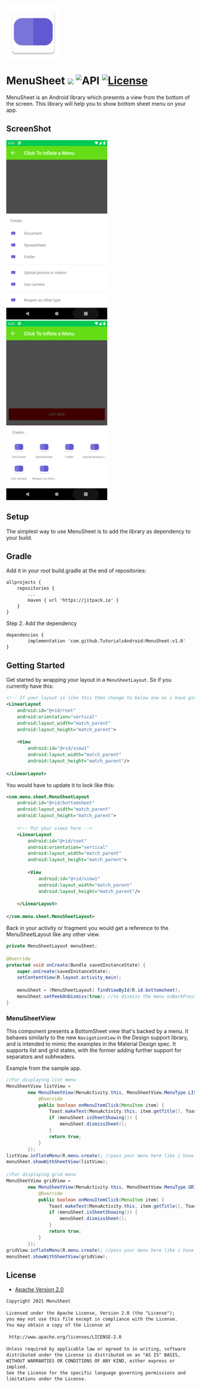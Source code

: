 ![](https://github.com/TutorialsAndroid/MenuSheet/blob/main/sample/src/main/res/mipmap-xxhdpi/ic_launcher.png)

# MenuSheet [![](https://jitpack.io/v/TutorialsAndroid/MenuSheet.svg)](https://jitpack.io/#TutorialsAndroid/MenuSheet) ![API](https://img.shields.io/badge/API-14%2B-red.svg?style=flat) [![License](https://img.shields.io/badge/License-Apache%202.0-green.svg)](https://opensource.org/licenses/Apache-2.0)

MenuSheet is an Android library which presents a view from the bottom of the screen. This library will help you to show bottom sheet menu on your app.

## ScreenShot
![](https://github.com/TutorialsAndroid/MenuSheet/blob/main/screenshot/Screenshot_1615727481r1.png)
![](https://github.com/TutorialsAndroid/MenuSheet/blob/main/screenshot/Screenshot_1615727486r1.png)

## Setup
The simplest way to use MenuSheet is to add the library as dependency to your build.

## Gradle

Add it in your root build.gradle at the end of repositories:

    allprojects {
        repositories {
            ...
            maven { url 'https://jitpack.io' }
        }
    }

Step 2. Add the dependency

    dependencies {
            implementation 'com.github.TutorialsAndroid:MenuSheet:v1.0'
    }

## Getting Started

Get started by wrapping your layout in a `MenuSheetLayout`. So if you currently have this:

```xml
<!-- If your layout is like this then change to below one as i have given -->
<LinearLayout
    android:id="@+id/root"
    android:orientation="vertical"
    android:layout_width="match_parent"
    android:layout_height="match_parent">

    <View
        android:id="@+id/view1"
        android:layout_width="match_parent"
        android:layout_height="match_parent"/>

</LinearLayout>
```

You would have to update it to look like this:

```xml
<com.menu.sheet.MenuSheetLayout
    android:id="@+id/bottomsheet"
    android:layout_width="match_parent"
    android:layout_height="match_parent">

    <!-- Put your views here -->
    <LinearLayout
        android:id="@+id/root"
        android:orientation="vertical"
        android:layout_width="match_parent"
        android:layout_height="match_parent">

        <View
            android:id="@+id/view1"
            android:layout_width="match_parent"
            android:layout_height="match_parent"/>

    </LinearLayout>

</com.menu.sheet.MenuSheetLayout>
```

Back in your activity or fragment you would get a reference to the MenuSheetLayout like any other view.

```java
private MenuSheetLayout menuSheet;

@Override
protected void onCreate(Bundle savedInstanceState) {
    super.onCreate(savedInstanceState);
    setContentView(R.layout.activity_main);

    menuSheet = (MenuSheetLayout) findViewById(R.id.bottomsheet);
    menuSheet.setPeekOnDismiss(true); //to dismiss the menu onBackPress
}  
```

### MenuSheetView

This component presents a BottomSheet view that's backed by a menu. It behaves similarly to the new `NavigationView` in the Design support library, and is intended to mimic the examples in the Material Design spec. It supports list and grid states, with the former adding further support for separators and subheaders.

Example from the sample app.

```java
//For displaying list menu
MenuSheetView listView =
        new MenuSheetView(MenuActivity.this, MenuSheetView.MenuType.LIST, "Create...", new MenuSheetView.OnMenuItemClickListener() {
            @Override
            public boolean onMenuItemClick(MenuItem item) {
                Toast.makeText(MenuActivity.this, item.getTitle(), Toast.LENGTH_SHORT).show();
                if (menuSheet.isSheetShowing()) {
                    menuSheet.dismissSheet();
                }
                return true;
            }
        });
listView.inflateMenu(R.menu.create); //pass your menu here like i have pass R.menu.create
menuSheet.showWithSheetView(listView);

//For displaying grid menu
MenuSheetView gridView =
        new MenuSheetView(MenuActivity.this, MenuSheetView.MenuType.GRID, "Create...", new MenuSheetView.OnMenuItemClickListener() {
            @Override
            public boolean onMenuItemClick(MenuItem item) {
                Toast.makeText(MenuActivity.this, item.getTitle(), Toast.LENGTH_SHORT).show();
                if (menuSheet.isSheetShowing()) {
                    menuSheet.dismissSheet();
                }
                return true;
            }
        });
gridView.inflateMenu(R.menu.create); //pass your menu here like i have pass R.menu.create
menuSheet.showWithSheetView(gridView);
```

 ## License

* [Apache Version 2.0](http://www.apache.org/licenses/LICENSE-2.0.html)

```
Copyright 2021 MenuSheet

Licensed under the Apache License, Version 2.0 (the "License");
you may not use this file except in compliance with the License.
You may obtain a copy of the License at

 http://www.apache.org/licenses/LICENSE-2.0

Unless required by applicable law or agreed to in writing, software
distributed under the License is distributed on an "AS IS" BASIS,
WITHOUT WARRANTIES OR CONDITIONS OF ANY KIND, either express or implied.
See the License for the specific language governing permissions and
limitations under the License.